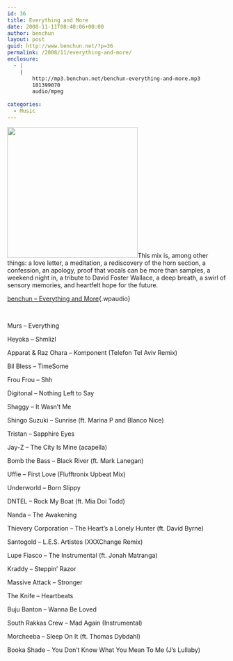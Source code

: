 ```yaml
---
id: 36
title: Everything and More
date: 2008-11-11T08:40:06+00:00
author: benchun
layout: post
guid: http://www.benchun.net/?p=36
permalink: /2008/11/everything-and-more/
enclosure:
  - |
    |
        http://mp3.benchun.net/benchun-everything-and-more.mp3
        101399070
        audio/mpeg
        
categories:
  - Music
---
```

<img class="alignleft size-medium wp-image-55" title="Everything and More" src="http://www.benchun.net/wp-content/uploads/2008/11/3022526167_6c80a6c137-300x300.jpg" alt="" width="300" height="300" srcset="http://benchun.net/wp-content/uploads/2008/11/3022526167_6c80a6c137-150x150.jpg 150w, http://benchun.net/wp-content/uploads/2008/11/3022526167_6c80a6c137-300x300.jpg 300w, http://benchun.net/wp-content/uploads/2008/11/3022526167_6c80a6c137.jpeg 500w" sizes="(max-width: 300px) 100vw, 300px" />This mix is, among other things: a love letter, a meditation, a rediscovery of the horn section, a confession, an apology, proof that vocals can be more than samples, a weekend night in, a tribute to David Foster Wallace, a deep breath, a swirl of sensory memories, and heartfelt hope for the future.

[benchun &#8211; Everything and More](http://mp3.benchun.net/benchun-everything-and-more.mp3){.wpaudio}

<!--more-->


  
<br clear="left" />
  
Murs – Everything
  
Heyoka – Shmlizl
  
Apparat & Raz Ohara – Komponent (Telefon Tel Aviv Remix)
  
Bil Bless – TimeSome
  
Frou Frou – Shh
  
Digitonal – Nothing Left to Say
  
Shaggy – It Wasn’t Me
  
Shingo Suzuki – Sunrise (ft. Marina P and Blanco Nice)
  
Tristan – Sapphire Eyes
  
Jay-Z – The City Is Mine (acapella)
  
Bomb the Bass – Black River (ft. Mark Lanegan)
  
Uffie – First Love (Flufftronix Upbeat Mix)
  
Underworld – Born Slippy
  
DNTEL – Rock My Boat (ft. Mia Doi Todd)
  
Nanda – The Awakening
  
Thievery Corporation – The Heart’s a Lonely Hunter (ft. David Byrne)
  
Santogold – L.E.S. Artistes (XXXChange Remix)
  
Lupe Fiasco – The Instrumental (ft. Jonah Matranga)
  
Kraddy – Steppin’ Razor
  
Massive Attack – Stronger
  
The Knife – Heartbeats
  
Buju Banton – Wanna Be Loved
  
South Rakkas Crew – Mad Again (Instrumental)
  
Morcheeba – Sleep On It (ft. Thomas Dybdahl)
  
Booka Shade – You Don’t Know What You Mean To Me (J’s Lullaby)